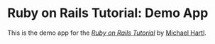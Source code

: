 # Ruby on Rails Tutorial: Demo App

This is the demo app for the [*Ruby on Rails Tutorial*](http://railstutorial.org/) by [Michael Hartl](http://michaelhartl.com/).